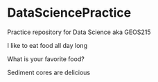 # DataSciencePractice
Practice repository for Data Science aka GEOS215

I like to eat food all day long

What is your favorite food?

Sediment cores are delicious